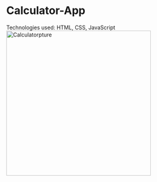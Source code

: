 # Calculator-App
Technologies used: HTML, CSS, JavaScript
<img width="381" alt="Calculatorpture" src="https://user-images.githubusercontent.com/56855196/187012574-2f25f581-496d-443a-a175-487968b5236d.PNG">
